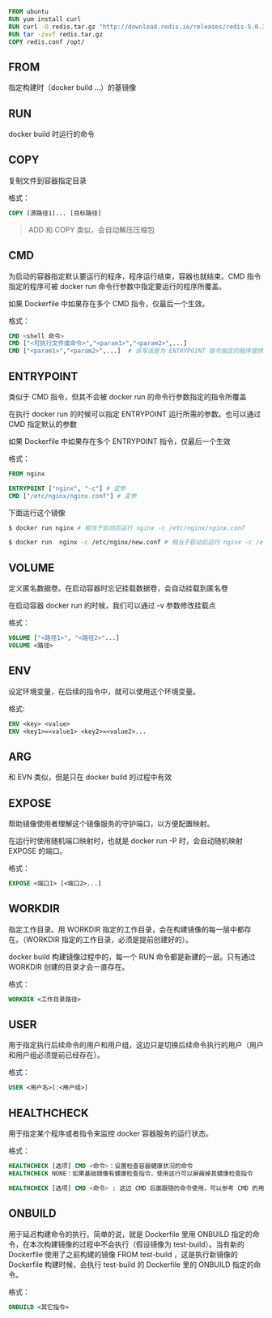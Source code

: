 ```dockerfile
FROM ubuntu
RUN yum install curl
RUN curl -O redis.tar.gz "http://download.redis.io/releases/redis-5.0.3.tar.gz"
RUN tar -zxvf redis.tar.gz
COPY redis.conf /opt/
```

## FROM
指定构建时（docker build ...）的基镜像

## RUN
docker build 时运行的命令

## COPY
复制文件到容器指定目录

格式：
```dockerfile
COPY [源路径1]... [目标路径]
```

> ADD 和 COPY 类似，会自动解压压缩包

## CMD
为启动的容器指定默认要运行的程序，程序运行结束，容器也就结束。CMD 指令指定的程序可被 docker run 命令行参数中指定要运行的程序所覆盖。

如果 Dockerfile 中如果存在多个 CMD 指令，仅最后一个生效。

格式：
```dockerfile
CMD <shell 命令> 
CMD ["<可执行文件或命令>","<param1>","<param2>",...] 
CMD ["<param1>","<param2>",...]  # 该写法是为 ENTRYPOINT 指令指定的程序提供默认参数
```

## ENTRYPOINT
类似于 CMD 指令，但其不会被 docker run 的命令行参数指定的指令所覆盖

在执行 docker run 的时候可以指定 ENTRYPOINT 运行所需的参数。也可以通过 CMD 指定默认的参数

如果 Dockerfile 中如果存在多个 ENTRYPOINT 指令，仅最后一个生效

格式：
```dockerfile
FROM nginx

ENTRYPOINT ["nginx", "-c"] # 定参
CMD ["/etc/nginx/nginx.conf"] # 变参 
```

下面运行这个镜像
```sh
$ docker run nginx # 相当于启动后运行 nginx -c /etc/nginx/nginx.conf 

$ docker run  nginx -c /etc/nginx/new.conf # 相当于启动后运行 nginx -c /etc/nginx/new.conf
```

## VOLUME
定义匿名数据卷。在启动容器时忘记挂载数据卷，会自动挂载到匿名卷

在启动容器 docker run 的时候，我们可以通过 -v 参数修改挂载点

格式：
```dockerfile
VOLUME ["<路径1>", "<路径2>"...]
VOLUME <路径>
```

## ENV
设定环境变量，在后续的指令中，就可以使用这个环境变量。

格式:
```dockerfile
ENV <key> <value>
ENV <key1>=<value1> <key2>=<value2>...
```

## ARG
和 EVN 类似，但是只在 docker build 的过程中有效

## EXPOSE
帮助镜像使用者理解这个镜像服务的守护端口，以方便配置映射。

在运行时使用随机端口映射时，也就是 docker run -P 时，会自动随机映射 EXPOSE 的端口。

格式：
```dockerfile
EXPOSE <端口1> [<端口2>...]
```

## WORKDIR
指定工作目录。用 WORKDIR 指定的工作目录，会在构建镜像的每一层中都存在。（WORKDIR 指定的工作目录，必须是提前创建好的）。

docker build 构建镜像过程中的，每一个 RUN 命令都是新建的一层。只有通过 WORKDIR 创建的目录才会一直存在。

格式：
```dockerfile
WORKDIR <工作目录路径>
```

## USER
用于指定执行后续命令的用户和用户组，这边只是切换后续命令执行的用户（用户和用户组必须提前已经存在）。

格式：
```dockerfile
USER <用户名>[:<用户组>]
```

## HEALTHCHECK
用于指定某个程序或者指令来监控 docker 容器服务的运行状态。

格式：
```dockerfile
HEALTHCHECK [选项] CMD <命令>：设置检查容器健康状况的命令
HEALTHCHECK NONE：如果基础镜像有健康检查指令，使用这行可以屏蔽掉其健康检查指令

HEALTHCHECK [选项] CMD <命令> : 这边 CMD 后面跟随的命令使用，可以参考 CMD 的用法。
```

## ONBUILD
用于延迟构建命令的执行。简单的说，就是 Dockerfile 里用 ONBUILD 指定的命令，在本次构建镜像的过程中不会执行（假设镜像为 test-build）。当有新的 Dockerfile 使用了之前构建的镜像 FROM test-build ，这是执行新镜像的 Dockerfile 构建时候，会执行 test-build 的 Dockerfile 里的 ONBUILD 指定的命令。

格式：
```dockerfile
ONBUILD <其它指令>
```